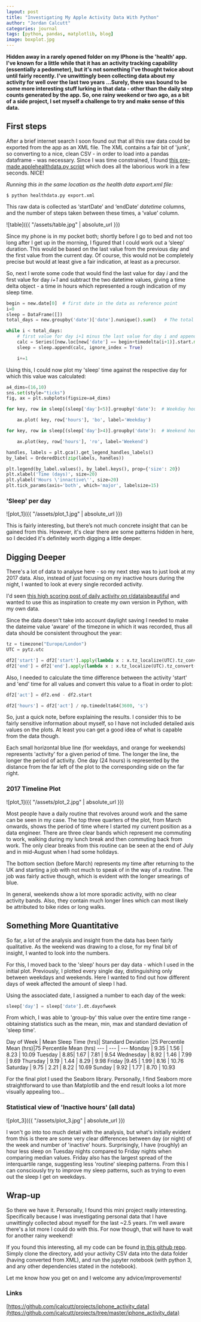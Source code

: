 ```yaml
---
layout: post
title: "Investigating My Apple Activity Data With Python"
author: "Jordan Calcutt"
categories: journal
tags: [python, pandas, matplotlib, blog]
image: boxplot.jpg
---
```

<b>
Hidden away in a rarely opened folder on my IPhone is the 'health' app.
I've known for a little while that it has an activity tracking
capability (essentially a pedometer), but it's not something I've
thought twice about until fairly recently.
I've unwittingly been collecting data about my activity for well over
the last two years  ...Surely, there was bound to be some more
interesting stuff lurking in that data - other than the daily step
counts generated by the app.
So, one rainy weekend or two ago, as a bit of a side project, I set
myself a challenge to try and make sense of this data.
</b>

## First steps

After a brief internet search I soon found out that all this raw data
could be exported from the app as an XML file.
The XML contains a fair bit of 'junk', so converting to a nice, clean
CSV - in order to load into a pandas dataframe - was necessary.
Since I was time constrained, I found [this pre-made applehealthdata.py script](https://github.com/tdda/applehealthdata)
which does all the laborious work in a few seconds.
NICE!

<i>Running this in the same location as the health data export.xml file:</i>
```
$ python healthdata.py export.xml
```

This raw data is collected as ‘startDate’ and ‘endDate’
<i>datetime</i> columns, and the number of steps taken between these times,
a ‘value’ column.

![table]({{ "/assets/table.jpg" | absolute_url }})

Since my phone is in my pocket both; shortly before I go to bed and not too
long after I get up in the morning, I figured that I could work out a
‘sleep’ duration.
This would be based on the last value from the previous day and the
first value from the current day.
Of course, this would not be completely precise but would at least give
a fair indication, at least as a precursor.

So, next I wrote some code that would find the last value for day
<i>i</i> and the first value for day <i>i+1</i> and subtract the two
datetime values, giving a time delta object -  a time in hours which
represented a rough indication of my sleep time.
```python
begin = new.date[0]  # first date in the data as reference point
i=0
sleep = DataFrame([])
total_days = new.groupby('date')['date'].nunique().sum()   # The total number of days in this data

while i < total_days:
    # first value for day i+1 minus the last value for day i and append to a dataframe
    calc = Series([new.loc[new['date'] == begin+timedelta(i+1)].start.min() - new.loc[new['date'] == begin+timedelta(i)].end.max()])
    sleep = sleep.append(calc, ignore_index = True)

    i+=1
```


Using this, I could now plot my 'sleep' time against the respective day
for which this value was calculated:



```python
a4_dims=(16,10)
sns.set(style="ticks")
fig, ax = plt.subplots(figsize=a4_dims)

for key, row in sleep[(sleep['day']<5)].groupby('date'):  # Weekday hours plotted in blue

    ax.plot( key, row['hours'], 'bo', label='Weekday')

for key, row in sleep[(sleep['day']>4)].groupby('date'):  # Weekend hours plotted in red

    ax.plot(key, row['hours'], 'ro', label='Weekend')

handles, labels = plt.gca().get_legend_handles_labels()
by_label = OrderedDict(zip(labels, handles))

plt.legend(by_label.values(), by_label.keys(), prop={'size': 20})
plt.xlabel('Time (days)', size=20)
plt.ylabel('Hours \'innactive\'', size=20)
plt.tick_params(axis='both', which='major', labelsize=15)
```
### 'Sleep' per day
![plot_1]({{ "/assets/plot_1.jpg" | absolute_url }})

This is fairly interesting, but there’s not much concrete
insight that can be gained from this.
However, it's clear there are some patterns hidden in here, so I decided
it's definitely worth digging a little deeper.

## Digging Deeper

There's a lot of data to analyse here - so my next step was to just look
at my 2017 data.
Also, instead of just focusing on my inactive hours during the night,
I wanted to look at every single recorded activity.

I'd seen [this high scoring post of daily activity on r/dataisbeautiful](https://www.reddit.com/r/dataisbeautiful/comments/5l39mu/my_daughters_sleeping_patterns_for_the_first_4/)
and wanted to use this as inspiration to create my own version in Python,
with my own data.

Since the data doesn't take into account daylight saving I needed to make
the dateime value 'aware' of the timezone in which it was recorded,
thus all data should be consistent throughout the year:
```python
tz = timezone("Europe/London")
UTC = pytz.utc

df2['start'] = df2['start'].apply(lambda x : x.tz_localize(UTC).tz_convert(tz))
df2['end'] = df2['end'].apply(lambda x : x.tz_localize(UTC).tz_convert(tz))
```

Also, I needed to calculate the time difference between the activity
'start' and 'end' time for all values and convert this value
to a float in order to plot:
```python
df2['act'] = df2.end - df2.start

df2['hours'] = df2['act'] / np.timedelta64(3600, 's')
```

So, just a quick note, before explaining the results.
I consider this to be fairly sensitive information about myself, so I
have not included detailed axis values on the plots.
At least you can get a good idea of what is capable from the data
though.

Each small horizontal blue line (for weekdays, and orange for weekends)
represents 'activity' for a given period of time.
The longer the line, the longer the period of activity.
One day (24 hours) is represented by the distance from the far left of
the plot to the corresponding side on the far right.

### 2017 Timeline Plot

![plot_1]({{ "/assets/plot_2.jpg" | absolute_url }})


Most people have a daily routine that revolves around work and the same
can be seen in my case.
The top three quarters of the plot, from March onwards, shows the period
of time where I started my current position as a data engineer.
There are three clear bands which represent me commuting to work, walking
during my lunch break and then commuting back from work.
The only clear breaks from this routine can be seen at the end of July
and in mid-August when I had some holidays.

The bottom section (before March) represents my time after returning to
the UK and starting a job with not much to speak of in the way of a
routine.
The job was fairly active though, which is evident with the longer
smearings of blue.

In general, weekends show a lot more sporadic activity, with no clear
activity bands.
Also, they contain much longer lines which can most likely be attributed
to bike rides or long walks.


## Something More Quantitative

So far, a lot of the analysis and insight from the data has been fairly
qualitative.
As the weekend was drawing to a close, for my final bit of insight, I
wanted to look into the numbers.

For this, I moved back to the 'sleep' hours per day data - which I used
in the initial plot.
Previously, I plotted every single day, distinguishing only between
weekdays and weekends.
Here I wanted to find out how different days of week affected the amount
of sleep I had.

Using the associated date, I assigned a number to each day of the week:
```python
sleep['day'] = sleep['date'].dt.dayofweek
```

From which, I was able to 'group-by' this value over the entire time
range - obtaining statistics such as the mean, min, max and standard
deviation of 'sleep time'.



Day of Week | Mean Sleep Time (hrs)| Standard Deviation |25 Percentile Mean (hrs)|75 Percentile Mean (hrs)
--- | --- | ---
Monday | 9.35 |	1.56 |	8.23 |	10.09
Tuesday |	8.85|	1.67 |	7.81 |	9.54
Wednesday |	8.92 |	1.46 |	7.99 |	9.69
Thursday |	9.19 |	1.44 |	8.29 |	9.98
Friday	|9.45 |	1.99 |	8.16 |	10.76
Saturday |	9.75 |	2.21 |	8.22 |	10.69
Sunday	|	9.92 |	1.77 |	8.70 |	10.93

For the final plot I used the Seaborn library.
Personally, I find Seaborn more straightforward to use than Matplotlib
and the end result looks a lot more visually appealing too...

### Statistical view of 'Inactive hours' (all data)

![plot_3]({{ "/assets/plot_3.jpg" | absolute_url }})

I won't go into too much detail with the analysis, but what's initially
evident from this is there are some very clear differences between day
(or night) of the week and number of 'inactive' hours.
Surprisingly, I have (roughly) an hour less sleep on Tuesday nights
compared to Friday nights when comparing median values.
Friday also has the largest spread of the interquartile range, suggesting
less 'routine' sleeping patterns.
From this I can consciously try to improve my sleep patterns, such as
trying to even out the sleep I get on weekdays.

## Wrap-up

So there we have it.
Personally, I found this mini project really interesting.
Specifically because I was investigating personal data that I have
unwittingly collected about myself for the last ~2.5 years.
I'm well aware there's a lot more I could do with this.
For now though, that will have to wait for another rainy weekend!

If you found this interesting, all my code can be found
[in this github repo](https://github.com/jcalcutt/projects/tree/master/iphone_activity_data).
Simply clone the directory, add your activity CSV data into the data
folder (having converted from XML), and run the jupyter notebook (with
python 3, and any other dependencies stated in the notebook).

Let me know how you get on and I welcome any advice/improvements!

### Links

[https://github.com/jcalcutt/projects/iphone_activity_data](https://github.com/jcalcutt/projects/tree/master/iphone_activity_data)
